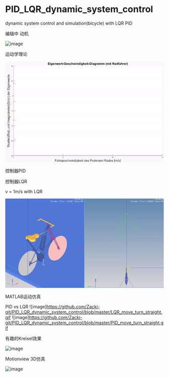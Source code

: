 # PID_LQR_dynamic_system_control
 dynamic system control and simulation(bicycle) with LQR PID 

编辑中
动机

![image](https://github.com/Zacki-git/PID_LQR_dynamic_system_control/blob/master/fahrt_ba.gif)

运动学理论




![image](https://github.com/Zacki-git/PID_LQR_dynamic_system_control/blob/master/e_v_diagram_video.gif)



控制器PID


控制器LQR

v = 1m/s with LQR

![image](https://github.com/Zacki-git/PID_LQR_dynamic_system_control/blob/master/LQR_1m_s.gif)






MATLAB运动仿真

PID vs LQR
![image]https://github.com/Zacki-git/PID_LQR_dynamic_system_control/blob/master/LQR_move_turn_straight.gif
![image]https://github.com/Zacki-git/PID_LQR_dynamic_system_control/blob/master/PID_move_turn_straight.gif

有趣的Kreisel效果

![image](https://github.com/Zacki-git/PID_LQR_dynamic_system_control/blob/master/Kreisel_effect.gif)


Motionview 3D仿真


![image](https://github.com/Zacki-git/PID_LQR_dynamic_system_control/blob/master/last%20movie.gif)

